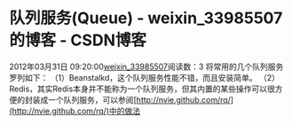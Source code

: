 # 队列服务(Queue) - weixin_33985507的博客 - CSDN博客
2012年03月31日 09:20:00[weixin_33985507](https://me.csdn.net/weixin_33985507)阅读数：3
将常用的几个队列服务罗列如下：
（1）Beanstalkd，这个队列服务性能不错，而且安装简单。
（2）Redis，其实Redis本身并不能称为一个队列服务，但其内置的某些操作可以很方便的封装成一个队列服务，可以参阅[http://nvie.github.com/rq/](http://nvie.github.com/rq/)中的做法
